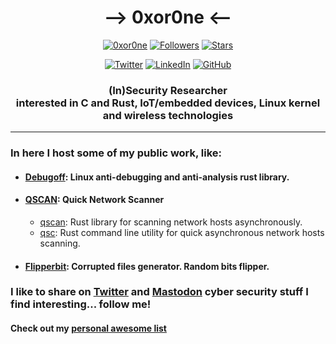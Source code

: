 <h1 align="center"> --> 0xor0ne <-- </h1>

<p align="center"> 
    <a href="https://github.com/0xor0ne"><img alt="0xor0ne" src="https://komarev.com/ghpvc/?username=0xor0ne"></a>
    <a href="https://github.com/0xor0ne?tab=followers"><img alt="Followers" src="https://img.shields.io/github/followers/0xor0ne?color=4C1&logo=github"></a>
    <a href="https://github.com/0xor0ne?tab=repositories"><img alt="Stars" src="https://img.shields.io/github/stars/0xor0ne"></a>
</p> 

<p align="center"> 
    <a href="https://twitter.com/0xor0ne"><img alt="Twitter" src="https://img.shields.io/twitter/url?label=0xor0ne&url=https%3A%2F%2Ftwitter.com%2F0xor0ne"></a>
    <a href="https://www.linkedin.com/in/nfacchi/en" target="_blank"><img alt="LinkedIn" src="https://img.shields.io/badge/-0xor0ne-0077B5?style=flat-square&logo=Linkedin&logoColor=white"></a>
    <a href="https://github.com/0xor0ne" target="_blank"><img alt="GitHub" src="https://img.shields.io/badge/-@0xor0ne-181717?style=flat-square&logo=GitHub&logoColor=white"></a>
</p> 

<h3 align="center"> 
(In)Security Researcher
<br>
interested in C and Rust, IoT/embedded devices, Linux kernel and wireless technologies
</h3>

---

### In here I host some of my public work, like:

- #### [Debugoff](https://github.com/0xor0ne/debugoff): Linux anti-debugging and anti-analysis rust library.

- #### [QSCAN](https://github.com/0xor0ne/qscan): Quick Network Scanner 
  - [qscan](https://github.com/0xor0ne/qscan/tree/main/qscan): Rust library for scanning network hosts asynchronously.
  - [qsc](https://github.com/0xor0ne/qscan/tree/main/qsc): Rust command line utility for quick asynchronous network hosts scanning.

- #### [Flipperbit](https://github.com/0xor0ne/flipperbit): Corrupted files generator. Random bits flipper.


### I like to share on [Twitter](https://twitter.com/0xor0ne) and [Mastodon](https://infosec.exchange/@0xor0ne) cyber security stuff I find interesting... follow me!

#### Check out my [personal awesome list](https://github.com/0xor0ne/awesome-list)

